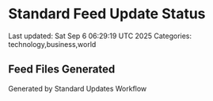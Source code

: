 # Standard Feed Update Status
Last updated: Sat Sep  6 06:29:19 UTC 2025
Categories: technology,business,world

## Feed Files Generated

Generated by Standard Updates Workflow
